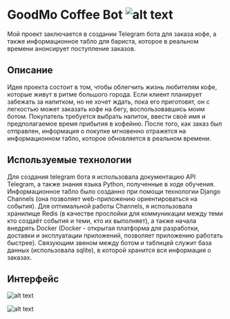 # GoodMo Coffee Bot ![alt text](https://cloud.githubusercontent.com/assets/27958931/26781897/869409aa-49f9-11e7-9969-f9cc0c9b02d6.png)
Мой проект заключается в создании Telegram бота для заказа кофе, а также информационное табло для бариста, которое в реальном времени анонсирует поступление заказов.
## Описание
Идея проекта состоит в том, чтобы облегчить жизнь любителям кофе, которые живут в ритме большого города. Если клиент планирует забежать за напитком, но не хочет ждать, пока его приготовят, он с легкостью может заказать кофе на бегу, воспользовавшись моим ботом.  Покупатель требуется выбрать напиток, ввести своё имя и предполагаемое время прибытия в кофейню.
После того, как заказ был отправлен, информация о покупке мгновенно отражется на информационном табло, которое обновляется в реальном времени.
## Используемые технологии
Для создания telegram бота я использовала документацию API Telegram, а также знания языка Python, полученные в ходе обучения.
Информационное табло было созданно при помощи технологии Django Channels (она позволяет web-приложению ориентироваться на события). Для оптимальной работы Channels, я использовала хранилище Redis (в качестве прослойки для коммуникации между теми кто создаёт события и теми, кто их выполняет), а также начала внедрять Docker (Docker - открытая платформа для разработки, доставки и эксплуатации приложений, позволяет приложению работать быстрее). Связующим звеном между ботом и таблицей служит база данных (использовала sqlite), в которой хранится вся информация о заказах.
## Интерфейс

![alt text](https://cloud.githubusercontent.com/assets/27958931/26781711/b1a812d6-49f8-11e7-9890-802bbbd06540.JPG)

![alt text](https://cloud.githubusercontent.com/assets/27958931/26782149/c51a947c-49fa-11e7-87d8-0249e49e64e7.JPG)
